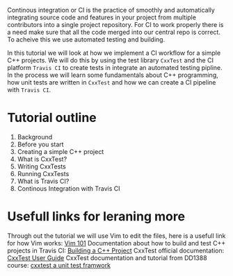 Continous integration or CI is the practice of smoothly and automatically integrating source code and features in your project from multiple contributors into a single project repository. For CI to work properly there is a need make sure that all the code merged into our central repo is correct. To acheive this we use automated testing and building. 

In this tutorial we will look at how we implement a CI workflow for a simple C++ projects. We will do this by using the test library `CxxTest` and the CI platform `Travis CI` to create tests in integrate an automated testing pipline. In the process we will learn some fundamentals about C++ programming, how unit tests are written in `CxxTest` and how we can create a CI pipeline with `Travis CI`.

# Tutorial outline
1. Background
2. Before you start
3. Creating a simple C++ project
4. What is CxxTest?
5. Writing CxxTests
6. Running CxxTests
7. What is Travis CI?
8. Continous Integration with Travis CI

# Usefull links for leraning more
Through out the tutorial we will use Vim to edit the files, here is a usefull link for how Vim works: [Vim 101](https://www.linux.com/training-tutorials/vim-101-beginners-guide-vim/)
Documentation about how to build and test C++ projects in Travis CI: [Building a C++ Project](https://docs.travis-ci.com/user/languages/cpp/)
CxxTest official documentation: [CxxTest User Guide](http://cxxtest.com/guide.html)
CxxTest documentation and tutorial from DD1388 course: [cxxtest a unit test framwork](https://gits-15.sys.kth.se/DD1388/labblydelser/blob/master/2021/lab_01.md#cxxtest-a-unit-test-framework)


